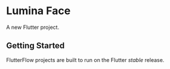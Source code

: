 # Lumina Face

A new Flutter project.

## Getting Started

FlutterFlow projects are built to run on the Flutter _stable_ release.
